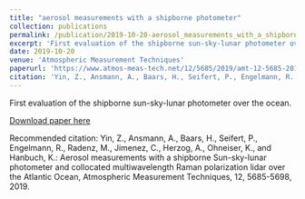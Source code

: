 ```yaml
---
title: "aerosol measurements with a shipborne photometer"
collection: publications
permalink: /publication/2019-10-20-aerosol_measurements_with_a_shipborne_photometer
excerpt: 'First evaluation of the shipborne sun-sky-lunar photometer over the ocean.'
date: 2019-10-20
venue: 'Atmospheric Measurement Techniques'
paperurl: 'https://www.atmos-meas-tech.net/12/5685/2019/amt-12-5685-2019.pdf'
citation: 'Yin, Z., Ansmann, A., Baars, H., Seifert, P., Engelmann, R., Radenz, M., Jimenez, C., Herzog, A., Ohneiser, K., and Hanbuch, K.: Aerosol measurements with a shipborne Sun-sky-lunar photometer and collocated multiwavelength Raman polarization lidar over the Atlantic Ocean, Atmospheric Measurement Techniques, 12, 5685-5698, 2019.'
---
```

First evaluation of the shipborne sun-sky-lunar photometer over the ocean.

[Download paper here](https://www.atmos-meas-tech.net/12/5685/2019/amt-12-5685-2019.pdf)

Recommended citation: Yin, Z., Ansmann, A., Baars, H., Seifert, P., Engelmann, R., Radenz, M., Jimenez, C., Herzog, A., Ohneiser, K., and Hanbuch, K.: Aerosol measurements with a shipborne Sun-sky-lunar photometer and collocated multiwavelength Raman polarization lidar over the Atlantic Ocean, Atmospheric Measurement Techniques, 12, 5685-5698, 2019.